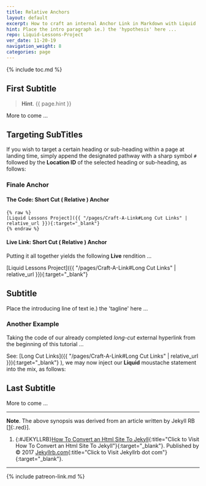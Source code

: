 ```yaml
---
title: Relative Anchors
layout: default
excerpt: How to craft an internal Anchor Link in Markdown with Liquid ...
hint: Place the intro paragraph ie.) the 'hypothesis' here ...
repo: Liquid-Lessons-Project
ver_date: 11-20-19
navigation_weight: 8
categories: page
---
```

{% include toc.md %}

## First Subtitle

> **Hint**. {{ page.hint }}

More to come ...

## Targeting SubTitles

If you wish to target a certain heading or sub-heading within a page at landing time, simply append the designated pathway with a sharp symbol `#` followed by the **Location ID** of the selected heading or sub-heading, as follows:

### Finale Anchor

#### The Code: Short Cut ( Relative ) Anchor

```liquid
{% raw %}
[Liquid Lessons Project]({{ "/pages/Craft-A-Link#Long Cut Links" | relative_url }}){:target="_blank"}
{% endraw %}
```

#### Live Link: Short Cut ( Relative ) Anchor

Putting it all together yields the following **Live** rendition ...

[Liquid Lessons Project]({{ "/pages/Craft-A-Link#Long Cut Links" | relative_url }}){:target="_blank"}

## Subtitle

Place the introducing line of text ie.) the 'tagline' here ...

### Another Example

Taking the code of our already completed *long-cut* external hyperlink from the beginning of this tutorial ...

See: [Long Cut Links]({{ "/pages/Craft-A-Link#Long Cut Links" | relative_url }}){:target="_blank"} ), we may now inject our **Liquid** moustache statement into the mix, as follows:

## Last Subtitle

More to come ...

***

**Note**. The above synopsis was derived from an article written by Jekyll RB [[1](#JEKYLLRB){:.red}].

1. {:#JEKYLLRB}[How To Convert an Html Site To Jekyll](http://jekyllrb.com/tutorials/convert-site-to-jekyll/){:title="Click to Visit How To Convert an Html Site To Jekyll"}{:target="_blank"}. Published by © 2017 [Jekyllrb.com](http://jekyllrb.com){:title="Click to Visit Jekyllrb dot com"}{:target="_blank"}.

***

{% include patreon-link.md %}
